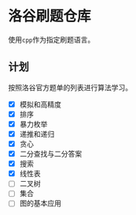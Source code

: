 # 洛谷刷题仓库

使用`cpp`作为指定刷题语言。

## 计划

按照洛谷官方题单的列表进行算法学习。

- [x] 模拟和高精度
- [x] 排序
- [x] 暴力枚举
- [x] 递推和递归
- [x] 贪心
- [x] 二分查找与二分答案
- [x] 搜索
- [x] 线性表
- [ ] 二叉树
- [ ] 集合
- [ ] 图的基本应用